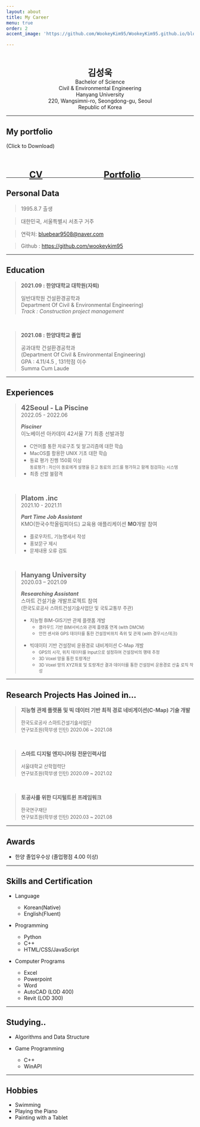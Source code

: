 ```yaml
---
layout: about
title: My Career
menu: true
order: 2
accent_image: 'https://github.com/WookeyKim95/WookeyKim95.github.io/blob/main/assets/img/sidebar-bg_3.jpg?raw=true'

---
```


<style>
  
/* width > 700px일 때 */

 @media (min-width:701px) {

  #grid_img {
    float:right;
    border-radius:50%;
    width:169px;
    height:178px;
    margin-right:20px
  }

  #grid_content {
    text-align:center;
  }

}


/* width <= 700px일 때 */
@media (max-width:700px) {

  #grid_img {
    border-radius:50%;
    text-align:center;
  }

  #grid_content {
    text-align:center;
  }

}

  #Files {
    color:#6699CC;
    display:flex;
    justify-content:center;
    margin-left:20px;
    margin-top:30px
  }

  #Files > #File {
    font-size:170%;
    font-weight:bold;
    width: 200px;
    height: 15px
  }

</style>

<!--  <div>
  <img src="assets\img\me.png" id="grid_img" alt="me">
  </div>
-->
<br/>
<br/>
  <div id="grid_content">
  <span style="font-size:170%;font-weight:bold">
  김성욱<br/>
  </span>
  Bachelor of Science<br/>
  Civil & Environmental Engineering<br/>
  Hanyang University<br/>
  220, Wangsimni-ro, Seongdong-gu, Seoul<br/>
  Republic of Korea<br/>
  </div>

---

## My portfolio

(Click to Download)


<div id="Files">
  
  <div id="File">
  
  <a href="https://github.com/WookeyKim95/WookeyKim95.github.io/raw/main/CV_KimSungWook.pdf?raw=true">CV</a>
  
  </div>
  
  <div id="File">
  
  <a href="https://github.com/WookeyKim95/WookeyKim95.github.io/raw/main/Portfolio_KimSungWook.pdf?raw=true">Portfolio</a>
  
  </div>
</div>

<br>

---
## Personal Data

> 1995.8.7 출생

> 대한민국, 서울특별시 서초구 거주

> 연락처: bluebear9508@naver.com

> Github : <a href="https://github.com/wookeykim95">https://github.com/wookeykim95</a>

---
## Education

> **2021.09 : 한양대학교 대학원(자퇴)** <br/>
>
> 일반대학원 건설환경공학과<br/>
> Department Of Civil & Environmental Engineering)<br/>
> _Track : Construction project management_

<br/>

> **2021.08 : 한양대학교 졸업** <br/>
>
> 공과대학 건설환경공학과<br/>
> (Department Of Civil & Environmental Engineering)<br/>
> GPA : 4.11/4.5 , 131학점 이수<br/>
> Summa Cum Laude


---
## Experiences

> **<span style="font-size:1.3em">42Seoul - La Piscine</span>** <br/>
>  2022.05 - 2022.06  <br/>
>
>  **_Pisciner_**<br/>
>  이노베이션 아카데미 42서울 7기 최종 선발과정<br/>
>  + <span style="font-size:0.9em">C언어를 통한 자료구조 및 알고리즘에 대한 학습</span>
>  + <span style="font-size:0.9em">MacOS를 활용한 UNIX 기초 대한 학습</span>
>  + <span style="font-size:0.9em">동료 평가 진행 150회 이상</span><br/>
> <span style="font-size:0.8em"> 동료평가 : 자신이 동료에게 설명을 듣고 동료의 코드를 평가하고 함께 점검하는 시스템
>  + <span style="font-size:0.9em">최종 선발 불합격</span>

<br/>

> **<span style="font-size:1.3em">Platom .inc</span>** <br/>
>  2021.10 - 2021.11  <br/>
>
>  **_Part Time Job Assistant_**<br/>
>  KMO(한국수학올림피아드) 교육용 애플리케이션 **MO**개발 참여<br/>
>  + <span style="font-size:0.9em">플로우차트, 기능명세서 작성</span>
>  + <span style="font-size:0.9em">홍보문구 제시</span>
>  + <span style="font-size:0.9em">문제내용 오류 검토</span>

<br/>

> **<span style="font-size:1.3em">Hanyang University</span>** <br/>
>  2020.03 – 2021.09 <br/>
>
>  _**Researching Assistant**_<br/>
>  스마트 건설기술 개발프로젝트 참여<br/>
>  <span style="font-size:0.9em">(한국도로공사 스마트건설기술사업단 및 국토교통부 주관)<span><br/>
>   
>   * <span style="font-size:0.9em">지능형 BIM-GIS기반 관제 플랫폼 개발</span>
>     + <span style="font-size:0.8em">클라우드 기반 BIM서비스와 관제 플랫폼 연계 (with DMCM)</span>
>     + <span style="font-size:0.8em">안전 센서와 GPS 데이터를 통한 건설장비위치 측위 및 관제 (with 경우시스테크)</span>
>
>
>   + <span style="font-size:0.9em">빅데이터 기반 건설장비 운용경로 내비게이션 C-Map 개발 </span>
>      + <span style="font-size:0.8em">GPS의 시각, 위치 데이터를 Input으로 설정하여 건설장비의 행태 추정</span>
>     + <span style="font-size:0.8em">3D Voxel 망을 통한 토량계산</span>
>     + <span style="font-size:0.8em">3D Voxel 망의 XYZ좌표 및 토량계산 결과 데이터를 통한 건설장비 운용경로 산출 로직 작성</span>

---
## Research Projects Has Joined in...


> **지능형 관제 플랫폼 및 빅 데이터 기반 최적 경로 네비게이션(C-Map) 기술 개발**
>
> <span style="font-size:0.9em">한국도로공사 스마트건설기술사업단</span><br/>
> <span style="font-size:0.9em">연구보조원(학부생 인턴) 2020.06 ~ 2021.08 </span>

<br/>

>**스마트 디지털 엔지니어링 전문인력사업**
>
><span style="font-size:0.9em">서울대학교 산학협력단</span><br/>
><span style="font-size:0.9em">연구보조원(학부생 인턴) 2020.09 ~ 2021.02 </span>

<br/>

>**토공사를 위한 디지털트윈 프레임워크**
>
><span style="font-size:0.9em">한국연구재단</span><br/>
><span style="font-size:0.9em">연구보조원(학부생 인턴) 2020.03 ~ 2021.08 </span>

---
## Awards


- 한양 졸업우수상 (졸업평점 4.00 이상)

---
## Skills and Certification

* Language
  + Korean(Native)
  + English(Fluent)

* Programming
  + Python
  + C++
  + HTML/CSS/JavaScript

* Computer Programs
  + Excel
  + Powerpoint
  + Word
  + AutoCAD (LOD 400)
  + Revit (LOD 300)

     
---
## Studying..

* Algorithms and Data Structure

* Game Programming<br/>
  + C++
  + WinAPI

---
## Hobbies

* Swimming
* Playing the Piano
* Painting with a Tablet



